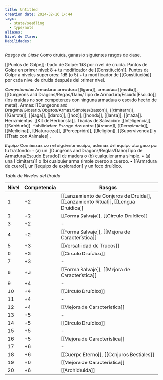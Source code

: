 ```yaml
---
title: Untitled
creation date: 2024-02-16 14:44
tags:
  - state/seedling
  - type/note
aliases: 
Nivel de Clase: 
Habilidades:
---
```


*Rasgos de Clase*
Como druida, ganas lo siguientes rasgos de clase.

[[Puntos de Golpe]]: Dado de Golpe: 1d8 por nivel de druida.
Puntos de Golpe en primer nivel: 8 + tu modificador de [[Constitución]].
Puntos de Golpe a niveles superiores: 1d8 (o 5) + tu modificador de [[Constitución]] por cada nivel de
druida después del primer nivel.

*Competencias*
Armadura: armadura [[ligera]], armadura [[media]], [[Dungeons and Dragons/Reglas/Daño/Tipo de Armadura/Escudo|Escudo]] (los druidas no son competentes con ninguna armadura o escudo hecho de metal).
Armas: [[Dungeons and Dragons/Glosario/Objetos/Armas/Simples/Bastón]], [[cimitarra]], [[Garrote]], [[daga]], [[dardo]], [[hoz]], [[honda]], [[lanza]], [[maza]].
Herramientas: [[Kit de Herborista]].
Tiradas de Salvación: [[Inteligencia]], [[Sabiduría]].
Habilidades: Escoge dos entre [[Arcano]], [[Perspicacia]], [[Medicina]], [[Naturaleza]], [[Percepción]],
[[Religión]], [[Supervivencia]] y [[Trato con Animales]].

*Equipo*
Comienzas con el siguiente equipo, además del equipo otorgado por tu trasfondo:
• (a) un [[Dungeons and Dragons/Reglas/Daño/Tipo de Armadura/Escudo|Escudo]] de madera o (b) cualquier arma simple.
• (a) una [[cimitarra]] o (b) cualquier arma simple cuerpo a cuerpo.
• [[Armadura de cuero]], un [[equipo de explorador]] y un foco druídico.



*Tabla de Niveles del Druida*

| Nivel | Competencia | Rasgos |
| ---- | ---- | ---- |
| 1 | +2 | [[Lanzamiento de Conjuros de Druida]], [[Lanzamiento Ritual]], [[Lengua Druídica]] |
| 2 | +2 |  [[Forma Salvaje]], [[Circulo Druídico]] |
| 3 | +2 | - |
| 4 | +2 | [[Forma Salvaje]], [[Mejora de Característica]]  |
| 5 | +3 | [[Versatilidad de Trucos]] |
| 6 | +3 | [[Circulo Druídico]] |
| 7 | +3 | - |
| 8 | +3 | [[Forma Salvaje]], [[Mejora de Característica]]  |
| 9 | +4 | - |
| 10 | +4 | [[Circulo Druídico]] |
| 11 | +4 | - |
| 12 | +4 | [[Mejora de Característica]]  |
| 13 | +5 | - |
| 14 | +5 | [[Circulo Druídico]] |
| 15 | +5 | - |
| 16 | +5 | [[Mejora de Característica]]  |
| 17 | +6 | - |
| 18 | +6 | [[Cuerpo Eterno]], [[Conjuros Bestiales]] |
| 19 | +6 | [[Mejora de Característica]]  |
| 20 | +6 | [[Archidruida]] |